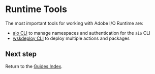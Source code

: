 # Runtime Tools

The most important tools for working with Adobe I/O Runtime are:

- [aio CLI](cli_install.md) to manage namespaces and authentication for the `aio` CLI
- [wskdeploy CLI](wskdeploy_install.md) to deploy multiple actions and packages

## Next step

Return to the [Guides Index](../../index.md).
